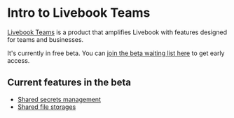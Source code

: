 # Intro to Livebook Teams

[Livebook Teams](https://livebook.dev/teams/?ref=docs) is a product that amplifies Livebook with features designed for teams and businesses.

It's currently in free beta. You can [join the beta waiting list here](https://livebook.dev/teams/?ref=docs) to get early access.

## Current features in the beta

- [Shared secrets management](shared_secrets.md)
- [Shared file storages](shared_file_storages.md)
